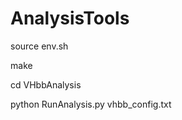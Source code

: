 AnalysisTools
=============

source env.sh

make

cd VHbbAnalysis

python RunAnalysis.py vhbb_config.txt
